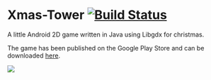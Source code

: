 # Xmas-Tower [![Build Status](https://travis-ci.org/Noxalus/Xmas-Tower.svg?branch=master)](https://travis-ci.org/Noxalus/Xmas-Tower)

A little Android 2D game written in Java using Libgdx for christmas.

The game has been published on the Google Play Store and can be downloaded [here](https://play.google.com/store/apps/details?id=com.noxalus.xmastower.android&hl=fr_CA). 

![](https://lh3.googleusercontent.com/EOeuLCCIvClYPpd48Dk_qS8eSD9T69m5Z3ITd6SgRPenpjNAw2FjFSe7bDwglKQXvvo=h900-rw)
